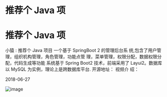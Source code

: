 # 推荐个 Java 项

# 推荐个 Java 项

小猿 : 推荐个 Java 项目 一个基于 SpringBoot 2 的管理后台系 统,包含了用户管理，组织机构管理，角色管理，功能点管 理，菜单管理，权限分配，数据权限分配，代码生成等功能 系统基于 Spring Boot2 技术，前端采用了 Layui2。数据库以 MySQL 为实例，理论上是跨数据库平台. 开源地址： 视频介 绍：

2018-06-27

![image](img/Image_131.png)